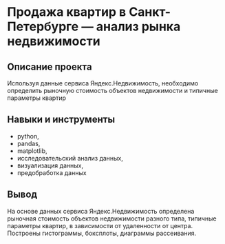 # Продажа квартир в Санкт-Петербурге — анализ рынка недвижимости

## Описание проекта
Используя данные сервиса Яндекс.Недвижимость, необходимо определить рыночную стоимость объектов недвижимости и типичные параметры квартир
## Навыки и инструменты
- python,
- pandas,
- matplotlib,
- исследовательский анализ данных,
- визуализация данных,
- предобработка данных
## Вывод

На основе данных сервиса Яндекс.Недвижимость определена рыночная стоимость объектов недвижимости разного типа, типичные параметры квартир, в зависимости от удаленности от центра. Построены гистограммы, боксплоты, диаграммы рассеивания.
